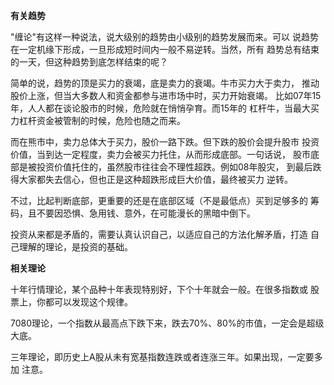 
**有关趋势**

"缠论"有这样一种说法，说大级别的趋势由小级别的趋势发展而来。可以
说趋势在一定机缘下形成，一旦形成短时间内一般不易逆转。当然，所有
趋势总有结束的一天，但这种趋势到底怎样结束的呢？

简单的说，趋势的顶是买力的衰竭，底是卖力的衰竭。牛市买力大于卖力，
推动股价上涨，但当大多数人和资金都参与进市场中时，买力开始衰竭。
比如07年15年，人人都在谈论股市的时候，危险就在悄悄孕育。而15年的
杠杆牛，当最大买力杠杆资金被管制的时候，危险也随之而来。

而在熊市中，卖力总体大于买力，股价一路下跌。但下跌的股价会提升股市
投资价值，当到达一定程度，卖力会被买力托住，从而形成底部。一句话说，
股市底部是被投资价值托住的，虽然股市往往会不理性超跌。例如08年股灾，
到最后跌得大家都失去信心，但也正是这种超跌形成巨大价值，最终被买力
逆转。

不过，比起判断底部，更重要的还是在底部区域（不是最低点）买到足够多的
筹码，且不要因恐惧、急用钱、意外，在可能漫长的黑暗中倒下。

投资从来都是矛盾的，需要认真认识自己，以适应自己的方法化解矛盾，打造
自己理解的理论，是投资的基础。


**相关理论**

十年行情理论，某个品种十年表现特别好，下个十年就会一般。在很多指数或
股票上，你都可以发现这个规律。

7080理论，一个指数从最高点下跌下来，跌去70%、80%的市值，一定会是超级
大底。

三年理论，即历史上A股从未有宽基指数连跌或者连涨三年。如果出现，一定要多加
注意。
